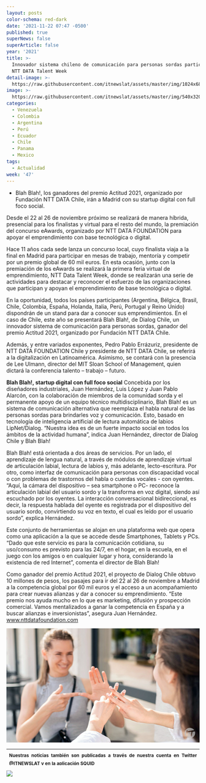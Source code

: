 ```yaml
---
layout: posts
color-schema: red-dark
date: '2021-11-22 07:47 -0500'
published: true
superNews: false
superArticle: false
year: '2021'
title: >-
  Innovador sistema chileno de comunicación para personas sordas participa de la
  NTT DATA Talent Week  
detail-image: >-
  https://raw.githubusercontent.com/itnewslat/assets/master/img/1024x680/Sordos-g.jpg
image: >-
  https://raw.githubusercontent.com/itnewslat/assets/master/img/540x320/Sordos-p.jpg
categories:
  - Venezuela
  - Colombia
  - Argentina
  - Perú
  - Ecuador
  - Chile
  - Panama
  - Mexico
tags:
  - Actualidad
week: '47'
---
```

- Blah Blah!, los ganadores del premio Actitud 2021, organizado por Fundación NTT DATA Chile, irán a Madrid con su startup digital con full foco social.

Desde el 22 al 26 de noviembre próximo se realizará de manera híbrida, presencial para los finalistas y virtual para el resto del mundo, la premiación del concurso eAwards, organizado por NTT DATA FOUNDATION para apoyar el emprendimiento con base tecnológica o digital.

Hace 11 años cada sede lanza un concurso local, cuyo finalista viaja a la final en Madrid para participar en mesas de trabajo, mentoría y competir por un premio global de 60 mil euros. En esta ocasión, junto con la premiación de los eAwards se realizará la primera feria virtual de emprendimiento, NTT Data Talent Week, donde se realizarán una serie de actividades para destacar y reconocer el esfuerzo de las organizaciones que participan y apoyan el emprendimiento de base tecnológica o digital.

En la oportunidad, todos los países participantes (Argentina, Bélgica, Brasil, Chile, Colombia, España, Holanda, Italia, Perú, Portugal y Reino Unido) dispondrán de un stand para dar a conocer sus emprendimientos. En el caso de Chile, este año se presentará Blah Blah!, de Dialog Chile, un innovador sistema de comunicación para personas sordas, ganador del premio Actitud 2021, organizado por Fundación NTT DATA Chile.

Además, y entre variados exponentes, Pedro Pablo Errázuriz, presidente de NTT DATA FOUNDATION Chile y presidente de NTT DATA Chile, se referirá a la digitalización en Latinoamérica. Asimismo, se contará con la presencia de Lee Ulmann, director del MIT Sloan School of Management, quien dictará la conferencia talento – trabajo – futuro.

**Blah Blah!, startup digital con full foco social**
Concebida por los diseñadores industriales, Juan Hernández, Luis López y Juan Pablo Alarcón, con la colaboración de miembros de la comunidad sorda y el permanente apoyo de un equipo técnico multidisciplinario, Blah Blah! es un sistema de comunicación alternativa que reemplaza el habla natural de las personas sordas para brindarles voz y comunicación. Esto, basado en tecnología de inteligencia artificial de lectura automática de labios LipNet/Dialog. “Nuestra idea es de un fuerte impacto social en todos los ámbitos de la actividad humana”, indica Juan Hernández, director de Dialog Chile y Blah Blah!

Blah Blah! está orientada a dos áreas de servicios. Por un lado, el aprendizaje de lengua natural, a través de módulos de aprendizaje virtual de articulación labial, lectura de labios y, más adelante, lecto-escritura. Por otro, como interfaz de comunicación para personas con discapacidad vocal o con problemas de trastornos del habla o cuerdas vocales - con oyentes. “Aquí, la cámara del dispositivo – sea smartphone o PC- reconoce la articulación labial del usuario sordo y la transforma en voz digital, siendo así escuchado por los oyentes. La interacción conversacional bidireccional, es decir, la respuesta hablada del oyente es registrada por el dispositivo del usuario sordo, convirtiendo su voz en texto, el cual es leído por el usuario sordo”, explica Hernández.

Este conjunto de herramientas se alojan en una plataforma web que opera como una aplicación a la que se accede desde Smartphones, Tablets y PCs. “Dado que este servicio es para la comunicación cotidiana, su uso/consumo es previsto para las 24/7, en el hogar, en la escuela, en el juego con los amigos o en cualquier lugar y hora, considerando la existencia de red Internet”, comenta el director de Blah Blah!

Como ganador del premio Actitud 2021, el proyecto de Dialog Chile obtuvo 10 millones de pesos, los pasajes para ir del 22 al 26 de noviembre a Madrid a la competencia global por 60 mil euros y el acceso a un acompañamiento para crear nuevas alianzas y dar a conocer su emprendimiento. “Este premio nos ayuda mucho en lo que es marketing, difusión y prospección comercial.  Vamos mentalizados a ganar la competencia en España y a buscar alianzas e inversionistas”, asegura Juan Hernández. www.nttdatafoundation.com

![](https://raw.githubusercontent.com/itnewslat/assets/master/img/540x320/Sordos-p.jpg)

<table style="height: 42px;" width="569">
<tbody>
<tr>
<td style="text-align: justify;"><sub><strong>Nuestras noticias también son publicadas a través de nuestra cuenta en Twitter <a href="https://twitter.com/itnewslat?lang=es">@ITNEWSLAT</a> y en la aplicación <a href="https://squidapp.co/en/">SQUID</a></strong></sub></td>
</tr>
</tbody>
</table>

<img src="https://tracker.metricool.com/c3po.jpg?hash=56f88a41e39ab42c063cc51676587a04"/>